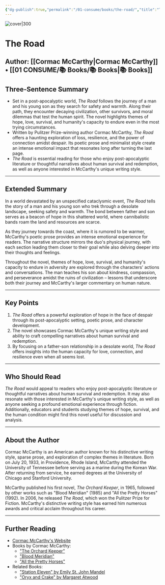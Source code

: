 ```yaml
---
{"dg-publish":true,"permalink":"/01-consume/books/the-road/","title":"The Road","tags":["post-apocalyptic","fiction","survival","relationships","despair","hope","humanity","decay"]}
---
```



![cover|300](http://books.google.com/books/content?id=owFWa3p5h28C&printsec=frontcover&img=1&zoom=1&source=gbs_api)

# The Road
**Author:** [[Cormac McCarthy\|Cormac McCarthy]] • [[01 CONSUME/📚 Books/📚 Books\|📚 Books]]
---

## Three-Sentence Summary
- Set in a post-apocalyptic world, _The Road_ follows the journey of a man and his young son as they search for safety and warmth. Along their path, they encounter decaying civilization, other survivors, and moral dilemmas that test the human spirit. The novel highlights themes of hope, love, survival, and humanity's capacity to endure even in the most trying circumstances.
- Written by Pulitzer Prize-winning author Cormac McCarthy, _The Road_ offers a haunting exploration of loss, resilience, and the power of connection amidst despair. Its poetic prose and minimalist style create an intense emotional impact that resonates long after turning the last page.
- _The Road_ is essential reading for those who enjoy post-apocalyptic literature or thoughtful narratives about human survival and redemption, as well as anyone interested in McCarthy's unique writing style.

---

## Extended Summary
In a world devastated by an unspecified cataclysmic event, _The Road_ tells the story of a man and his young son who trek through a desolate landscape, seeking safety and warmth. The bond between father and son serves as a beacon of hope in this shattered world, where cannibalistic bands roam the land and resources are scarce.

As they journey towards the coast, where it is rumored to be warmer, McCarthy's poetic prose provides an intense emotional experience for readers. The narrative structure mirrors the duo's physical journey, with each section leading them closer to their goal while also delving deeper into their thoughts and feelings.

Throughout the novel, themes of hope, love, survival, and humanity's capacity to endure in adversity are explored through the characters' actions and conversations. The man teaches his son about kindness, compassion, and perseverance amidst the ruins of civilization – lessons that underscore both their journey and McCarthy's larger commentary on human nature.

---

## Key Points
1. _The Road_ offers a powerful exploration of hope in the face of despair through its post-apocalyptic setting, poetic prose, and character development.
2. The novel showcases Cormac McCarthy's unique writing style and ability to craft compelling narratives about human survival and redemption.
3. By focusing on a father-son relationship in a desolate world, _The Road_ offers insights into the human capacity for love, connection, and resilience even when all seems lost.

---

## Who Should Read
_The Road_ would appeal to readers who enjoy post-apocalyptic literature or thoughtful narratives about human survival and redemption. It may also resonate with those interested in McCarthy's unique writing style, as well as anyone seeking a profound emotional experience through fiction. Additionally, educators and students studying themes of hope, survival, and the human condition might find this novel useful for discussion and analysis.

---

## About the Author
Cormac McCarthy is an American author known for his distinctive writing style, sparse prose, and exploration of complex themes in literature. Born on July 20, 1933, in Providence, Rhode Island, McCarthy attended the University of Tennessee before serving as a marine during the Korean War. After returning from service, he earned degrees at the University of Chicago and Stanford University.

McCarthy published his first novel, _The Orchard Keeper_, in 1965, followed by other works such as "Blood Meridian" (1985) and "All the Pretty Horses" (1992). In 2006, he released _The Road_, which won the Pulitzer Prize for Fiction. McCarthy's distinctive writing style has earned him numerous awards and critical acclaim throughout his career.

---

## Further Reading
- [Cormac McCarthy's Website](https://cormacmccarthybooksofficial.com/)
- Books by Cormac McCarthy:
  - ["The Orchard Keeper"](https://example.com)
  - ["Blood Meridian"](https://example.com)
  - ["All the Pretty Horses"](https://example.com)
- Related Books:
  - ["Station Eleven" by Emily St. John Mandel](https://example.com)
  - ["Oryx and Crake" by Margaret Atwood](https://example.com)
